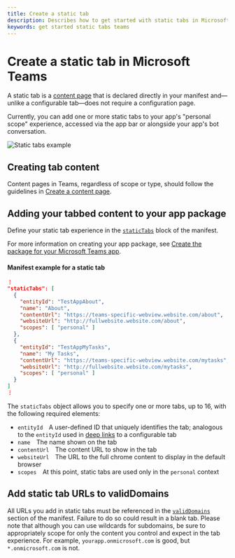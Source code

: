 ```yaml
---
title: Create a static tab
description: Describes how to get started with static tabs in Microsoft Teams
keywords: get started static tabs teams
---
```


# Create a static tab in Microsoft Teams

A static tab is a [content page](~/concepts/tabs/tabs-content) that is declared directly in your manifest and&mdash;unlike a configurable tab&mdash;does not require a configuration page.

Currently, you can add one or more static tabs to your app's "personal scope" experience, accessed via the app bar or alongside your app's bot conversation.

![Static tabs example](~/assets/images/tabs_in_bot.png)

## Creating tab content

Content pages in Teams, regardless of scope or type, should follow the guidelines in [Create a content page](~/concepts/tabs/tabs-content).

## Adding your tabbed content to your app package

Define your static tab experience in the [`staticTabs`](~/resources/schema/manifest-schema#statictabs) block of the manifest.  

For more information on creating your app package, see [Create the package for your Microsoft Teams app](~/concepts/apps/apps-package).

#### Manifest example for a static tab

```json
⋮
"staticTabs": [
  {
    "entityId": "TestAppAbout",
    "name": "About",
    "contentUrl": "https://teams-specific-webview.website.com/about",
    "websiteUrl": "http://fullwebsite.website.com/about",
    "scopes": [ "personal" ]
  },
  {
    "entityId": "TestAppMyTasks",
    "name": "My Tasks",
    "contentUrl": "https://teams-specific-webview.website.com/mytasks",
    "websiteUrl": "http://fullwebsite.website.com/mytasks",
    "scopes": [ "personal" ]
  }
]
⋮
```

<!-- TODO get this from sample app -->

The `staticTabs` object allows you to specify one or more tabs, up to 16, with the following required elements:

* `entityId`&emsp;A user-defined ID that uniquely identifies the tab; analogous to the `entityId` used in [deep links](~/concepts/deep-links) to a configurable tab
* `name`&emsp;The name shown on the tab
* `contentUrl`&emsp;The content URL to show in the tab
* `websiteUrl`&emsp;The URL to the full chrome content to display in the default browser
* `scopes`&emsp;At this point, static tabs are used only in the `personal` context

## Add static tab URLs to validDomains

All URLs you add in static tabs must be referenced in the [`validDomains`](~/resources/schema/manifest-schema#validdomains) section of the manifest. Failure to do so could result in a blank tab. Please note that although you can use wildcards for subdomains, be sure to appropriately scope for only the content you control and expect in the tab experience. For example, `yourapp.onmicrosoft.com` is good, but `*.onmicrosoft.com` is not.
